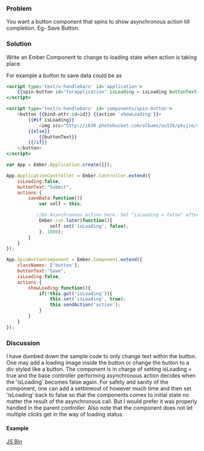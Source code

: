 ### Problem
You want a button component that spins to show asynchronous action till completion. Eg- Save Button.

### Solution
Write an Ember Component to change to loading state when action is taking place.

For example a button to save data could be as

```handlebars
<script type='text/x-handlebars' id='application'>
    {{spin-button id="forapplication" isLoading = isLoading buttonText=buttonText action='saveData'}}
</script>

<script type='text/x-handlebars' id='components/spin-button'>
    <button {{bind-attr id=id}} {{action 'showLoading'}}>
        {{#if isLoading}}
            <img src="http://i639.photobucket.com/albums/uu116/pksjce/spiffygif_18x18.gif">
        {{else}}
            {{buttonText}}
        {{/if}}
    </button>
</script>
```

```javascript
var App = Ember.Application.create({});

App.ApplicationController = Ember.Controller.extend({
    isLoading:false,
    buttonText:"Submit",
    actions:{
        saveData:function(){
            var self = this;

           //Do Asynchronous action here. Set "isLoading = false" after a timeout.
            Ember.run.later(function(){
                self.set('isLoading', false);
            }, 1000);
        }
    }
});

App.SpinButtonComponent = Ember.Component.extend({
	classNames: ['button'],
    buttonText:"Save",
    isLoading:false,
    actions:{
        showLoading:function(){
            if(!this.get('isLoading')){
                this.set('isLoading', true);
                this.sendAction('action');
            }
        }
    }
});

```


### Discussion

I have dumbed down the sample code to only change text within the button. One may add a loading image inside the button or change the button to a div styled like a button.
The component is in charge of setting isLoading = true and the base controller performing asynchronous action decides when the 'isLoading' becomes false again.
For safety and sanity of the component, one can add a settimeout of however much time and then set 'isLoading' back to false so that the components comes to initial state no matter the result of the asynchronous call. But I would prefer it was properly handled in the parent controller.
Also note that the component does not let multiple clicks get in the way of loading status.

#### Example
<a class="jsbin-embed" href="http://emberjs.jsbin.com/EXaxEfE/14/embed?live">JS Bin</a><script src="https://static.jsbin.com/js/embed.js"></script>
